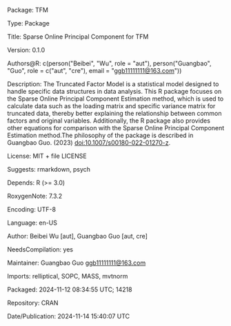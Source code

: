 Package: TFM

Type: Package

Title: Sparse Online Principal Component for TFM

Version: 0.1.0

Authors@R: 
    c(person("Beibei", "Wu", role = "aut"), person("Guangbao", "Guo", role = c("aut", "cre"), 
    email = "ggb11111111@163.com"))

Description: The Truncated Factor Model is a statistical model designed to handle specific data structures in data analysis. This R package focuses on the Sparse Online Principal Component Estimation method, which is used to calculate data such as the loading matrix and specific variance matrix for truncated data, thereby better explaining the relationship between common factors and original variables. Additionally, the R package also provides other equations for comparison with the Sparse Online Principal Component Estimation method.The philosophy of the package is described in Guangbao Guo. (2023) <doi:10.1007/s00180-022-01270-z>.

License: MIT + file LICENSE

Suggests: rmarkdown, psych

Depends: R (>= 3.0)

RoxygenNote: 7.3.2

Encoding: UTF-8

Language: en-US

Author: Beibei Wu [aut],
  Guangbao Guo [aut, cre]

NeedsCompilation: yes

Maintainer: Guangbao Guo <ggb11111111@163.com>

Imports: relliptical, SOPC, MASS, mvtnorm

Packaged: 2024-11-12 08:34:55 UTC; 14218

Repository: CRAN

Date/Publication: 2024-11-14 15:40:07 UTC

